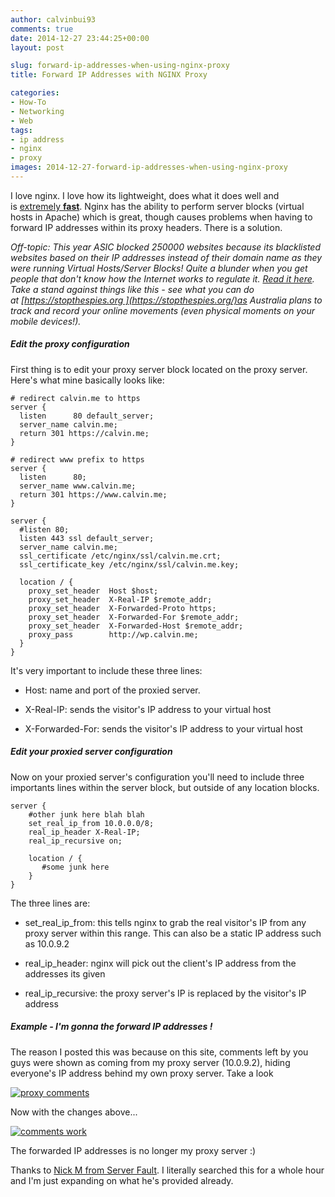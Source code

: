 ```yaml
---
author: calvinbui93
comments: true
date: 2014-12-27 23:44:25+00:00
layout: post

slug: forward-ip-addresses-when-using-nginx-proxy
title: Forward IP Addresses with NGINX Proxy

categories:
- How-To
- Networking
- Web
tags:
- ip address
- nginx
- proxy
images: 2014-12-27-forward-ip-addresses-when-using-nginx-proxy
---
```


I love nginx. I love how its lightweight, does what it does well and is [extremely **fast**](http://www.theorganicagency.com/apache-vs-nginx-performance-comparison/). Nginx has the ability to perform server blocks (virtual hosts in Apache) which is great, though causes problems when having to forward IP addresses within its proxy headers. There is a solution.

<!-- more -->

_Off-topic: This year ASIC blocked 250000 websites because its blacklisted websites based on their IP addresses instead of their domain name as they were running Virtual Hosts/Server Blocks! Quite a blunder when you get people that don't know how the Internet works to regulate it. [Read it here](http://www.abc.net.au/news/2014-08-27/asic-accidentally-blocked-250000-websites-ip-address/5701734). Take a stand against things like this - see what you can do at [https://stopthespies.org ](https://stopthespies.org/)as Australia plans to track and record your online movements (even physical moments on your mobile devices!)._


##### Edit the proxy configuration


First thing is to edit your proxy server block located on the proxy server. Here's what mine basically looks like:

    
    # redirect calvin.me to https
    server {
      listen      80 default_server;
      server_name calvin.me;
      return 301 https://calvin.me;
    }
    
    # redirect www prefix to https
    server {
      listen      80;
      server_name www.calvin.me;
      return 301 https://www.calvin.me;
    }
    
    server {
      #listen 80;
      listen 443 ssl default_server;
      server_name calvin.me;
      ssl_certificate /etc/nginx/ssl/calvin.me.crt;
      ssl_certificate_key /etc/nginx/ssl/calvin.me.key;
    
      location / {
        proxy_set_header  Host $host;
        proxy_set_header  X-Real-IP $remote_addr;
        proxy_set_header  X-Forwarded-Proto https;
        proxy_set_header  X-Forwarded-For $remote_addr;
        proxy_set_header  X-Forwarded-Host $remote_addr;
        proxy_pass        http://wp.calvin.me;
      }
    }


It's very important to include these three lines:



	
  * Host: name and port of the proxied server.

	
  * X-Real-IP: sends the visitor's IP address to your virtual host

	
  * X-Forwarded-For: sends the visitor's IP address to your virtual host




##### Edit your proxied server configuration


Now on your proxied server's configuration you'll need to include three importants lines within the server block, but outside of any location blocks.

    
    server {
        #other junk here blah blah
        set_real_ip_from 10.0.0.0/8;
        real_ip_header X-Real-IP;
        real_ip_recursive on;
    
        location / {
           #some junk here
        }
    }


The three lines are:



	
  * set_real_ip_from: this tells nginx to grab the real visitor's IP from any proxy server within this range. This can also be a static IP address such as 10.0.9.2

	
  * real_ip_header: nginx will pick out the client's IP address from the addresses its given

	
  * real_ip_recursive: the proxy server's IP is replaced by the visitor's IP address




##### Example - I'm gonna the forward IP addresses !


The reason I posted this was because on this site, comments left by you guys were shown as coming from my proxy server (10.0.9.2), hiding everyone's IP address behind my own proxy server. Take a look

[![proxy comments](/images/{{page.images}}/comments-b4.png)](/images/{{page.images}}/comments-b4.png)

Now with the changes above...

[![comments work](/images/{{page.images}}/test.png)](/images/{{page.images}}/test.png)

The forwarded IP addresses is no longer my proxy server :)

Thanks to [Nick M from Server Fault](http://serverfault.com/questions/314574/nginx-real-ip-header-and-x-forwarded-for-seems-wrong). I literally searched this for a whole hour and I'm just expanding on what he's provided already.
